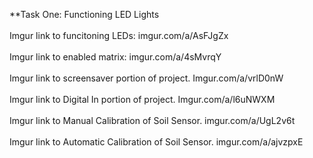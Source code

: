 **Task One: Functioning LED Lights <br />
<br /> Imgur link to funcitoning LEDs: imgur.com/a/AsFJgZx <br />
<br />Imgur link to enabled matrix: imgur.com/a/4sMvrqY <br />
<br /> Imgur link to screensaver portion of project. Imgur.com/a/vrlD0nW <br />
<br /> Imgur link to Digital In portion of project. Imgur.com/a/l6uNWXM <br />
<br /> Imgur link to Manual Calibration of Soil Sensor. imgur.com/a/UgL2v6t <br />
<br /> Imgur link to Automatic Calibration of Soil Sensor. imgur.com/a/ajvzpxE <br />
